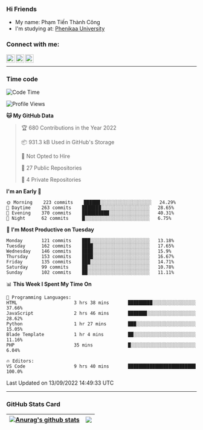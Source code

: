 ### Hi Friends

- My name: Phạm Tiến Thành Công
- I'm studying at: [Phenikaa University]


### Connect with me:
[<img align="left" alt="PhamTienThanhCong | Facebook" width="22px" src="https://upload.wikimedia.org/wikipedia/commons/thumb/1/16/Facebook-icon-1.png/640px-Facebook-icon-1.png" />][facebook]
[<img align="left" alt="PhamTienThanhCong | Zalo" width="22px" src="https://www.anphatpc.com.vn/template/anphat_2020v2/images/icon-zalo.jpg" />][zalo]
[<img align="left" alt="PhamTienThanhCong | LinkedIn" width="22px" src="https://cdn3.iconfinder.com/data/icons/inficons/512/linkedin.png" />][linkedin]

<br />

---

### Time code

<!--START_SECTION:waka-->
![Code Time](http://img.shields.io/badge/Code%20Time-552%20hrs%2046%20mins-blue)

![Profile Views](http://img.shields.io/badge/Profile%20Views-3-blue)

**🐱 My GitHub Data** 

> 🏆 680 Contributions in the Year 2022
 > 
> 📦 931.3 kB Used in GitHub's Storage 
 > 
> 🚫 Not Opted to Hire
 > 
> 📜 27 Public Repositories 
 > 
> 🔑 4 Private Repositories  
 > 
**I'm an Early 🐤** 

```text
🌞 Morning    223 commits    ██████░░░░░░░░░░░░░░░░░░░   24.29% 
🌆 Daytime    263 commits    ███████░░░░░░░░░░░░░░░░░░   28.65% 
🌃 Evening    370 commits    ██████████░░░░░░░░░░░░░░░   40.31% 
🌙 Night      62 commits     █░░░░░░░░░░░░░░░░░░░░░░░░   6.75%

```
📅 **I'm Most Productive on Tuesday** 

```text
Monday       121 commits    ███░░░░░░░░░░░░░░░░░░░░░░   13.18% 
Tuesday      162 commits    ████░░░░░░░░░░░░░░░░░░░░░   17.65% 
Wednesday    146 commits    ████░░░░░░░░░░░░░░░░░░░░░   15.9% 
Thursday     153 commits    ████░░░░░░░░░░░░░░░░░░░░░   16.67% 
Friday       135 commits    ███░░░░░░░░░░░░░░░░░░░░░░   14.71% 
Saturday     99 commits     ██░░░░░░░░░░░░░░░░░░░░░░░   10.78% 
Sunday       102 commits    ██░░░░░░░░░░░░░░░░░░░░░░░   11.11%

```


📊 **This Week I Spent My Time On** 

```text
💬 Programming Languages: 
HTML                     3 hrs 38 mins       █████████░░░░░░░░░░░░░░░░   37.66% 
JavaScript               2 hrs 46 mins       ███████░░░░░░░░░░░░░░░░░░   28.62% 
Python                   1 hr 27 mins        ███░░░░░░░░░░░░░░░░░░░░░░   15.05% 
Blade Template           1 hr 4 mins         ██░░░░░░░░░░░░░░░░░░░░░░░   11.16% 
PHP                      35 mins             █░░░░░░░░░░░░░░░░░░░░░░░░   6.04%

🔥 Editors: 
VS Code                  9 hrs 40 mins       █████████████████████████   100.0%

```


 Last Updated on 13/09/2022 14:49:33 UTC
<!--END_SECTION:waka-->

---

### GitHub Stats Card

| <a href="https://github.com/phamtienthanhcong"><img align="center" src="https://github-readme-stats.vercel.app/api?username=PhamTienThanhCong&show_icons=true&include_all_commits=true&theme=buefy&hide_border=true&theme=ocean_dark" alt="Anurag's github stats" /></a> | <a href="https://github.com/phamtienthanhcong"><img align="center" src="https://github-readme-stats.vercel.app/api/top-langs/?username=PhamTienThanhCong&layout=compact&theme=buefy&hide_border=true&theme=ocean_dark" /></a> |
| ------------- | ------------- |

[Phenikaa University]: https://phenikaa-uni.edu.vn/vi
[facebook]: https://www.facebook.com/phamtienthanhcong
[linkedin]: https://linkedin.com/in/phamtienthanhcong
[zalo]: https://zalo.me/0396396332
[tiktok]: https://www.tiktok.com/@phamtienthanhcong
[web]: https://github.com/PhamTienThanhCong/web_dev
[min project]: https://github.com/PhamTienThanhCong/Project-Of-Web
[c and cpp]: https://github.com/PhamTienThanhCong/Code_C_and_Cpro
[python]: https://github.com/PhamTienThanhCong/Python_beginer
